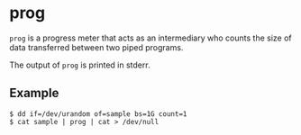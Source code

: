 # prog

`prog` is a progress meter that acts as an intermediary who counts the size of data transferred between two piped programs.

The output of `prog` is printed in stderr.

## Example

```
$ dd if=/dev/urandom of=sample bs=1G count=1
$ cat sample | prog | cat > /dev/null
```
